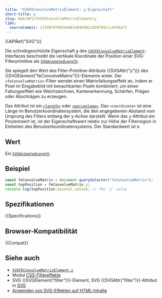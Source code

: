 ```yaml
---
title: "SVGFEConvolveMatrixElement: y-Eigenschaft"
short-title: y
slug: Web/API/SVGFEConvolveMatrixElement/y
l10n:
  sourceCommit: c2fd97474834e061404b992c8397d4ccc4439a71
---
```


{{APIRef("SVG")}}

Die schreibgeschützte Eigenschaft **`y`** des [`SVGFEConvolveMatrixElement`](/de/docs/Web/API/SVGFEConvolveMatrixElement)-Interfaces beschreibt die vertikale Koordinate der Position einer SVG-Filterprimitive als [`SVGAnimatedLength`](/de/docs/Web/API/SVGAnimatedLength).

Sie spiegelt den Wert des Filter-Primitive-Attributs {{SVGAttr("y")}} des {{SVGElement("feConvolveMatrix")}}-Elements wider. Der `<feConvolveMatrix>`-Filter wendet einen Matrixfaltungseffekt an, indem er Pixel im Eingabebild mit benachbarten Pixeln kombiniert, um einen Faltungseffekt wie Weichzeichnen, Kantenerkennung, Schärfen, Prägen oder Abschrägen zu erzeugen.

Das Attribut ist ein [`<length>`](/de/docs/Web/SVG/Guides/Content_type#length) oder [`<percentage>`](/de/docs/Web/SVG/Guides/Content_type#percentage). Das `<coordinate>` ist eine Länge im Benutzerkoordinatensystem, die den angegebenen Abstand vom Ursprung des Filters entlang der y-Achse darstellt. Wenn das `y`-Attribut ein Prozentwert ist, ist der Eigenschaftswert relativ zur Höhe der Filterregion in Einheiten des Benutzerkoordinatensystems. Der Standardwert ist `0`.

## Wert

Ein [`SVGAnimatedLength`](/de/docs/Web/API/SVGAnimatedLength).

## Beispiel

```js
const feConvolveMatrix = document.querySelector("feConvolveMatrix");
const topPosition = feConvolveMatrix.y;
console.log(topPosition.baseVal.value); // the `y` value
```

## Spezifikationen

{{Specifications}}

## Browser-Kompatibilität

{{Compat}}

## Siehe auch

- [`SVGFEConvolveMatrixElement.x`](/de/docs/Web/API/SVGFEConvolveMatrixElement/x)
- Modul [CSS-Filtereffekte](/de/docs/Web/CSS/CSS_filter_effects)
- SVG {{SVGElement("filter")}}-Element, SVG {{SVGAttr("filter")}}-Attribut in [SVG](/de/docs/Web/SVG)
- [Anwenden von SVG-Effekten auf HTML-Inhalte](/de/docs/Web/SVG/Guides/Applying_SVG_effects_to_HTML_content)
